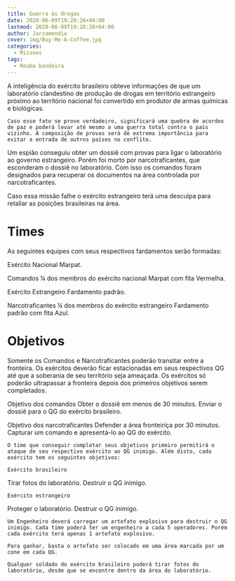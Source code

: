 ```yaml
---
title: Guerra às drogas
date: 2020-06-09T19:28:26+04:00
lastmod: 2020-06-09T19:28:26+04:00
author: Jarzamendia
cover: img/Buy-Me-A-Coffee.jpg
categories:
  - Missoes
tags:
  - Rouba bandeira
---
```


A inteligência do exército brasileiro obteve informações de que um laboratório clandestino de produção de drogas em território estrangeiro próximo ao território nacional foi convertido em produtor de armas químicas e biológicas. 

	Caso esse fato se prove verdadeiro, significará uma quebra de acordos de paz e poderá levar até mesmo a uma guerra total contra o país vizinho. A composição de provas será de extrema importância para evitar a entrada de outros países no conflito.

Um espião conseguiu obter um dossiê com provas para ligar o laboratório ao governo estrangeiro. Porém foi morto por narcotraficantes, que esconderam o dossiê no laboratório. Com isso os comandos foram designados para recuperar os documentos na área controlada por narcotraficantes.

Caso essa missão falhe o exército estrangeiro terá uma desculpa para retaliar as posições brasileiras na área.

# Times

As seguintes equipes com seus respectivos fardamentos serão formadas:

Exército Nacional
Marpat.

Comandos
¼ dos membros do exército nacional
Marpat com fita Vermelha.

Exército Estrangeiro
Fardamento padrão.

Narcotraficantes
¼ dos membros do exército estrangeiro
Fardamento padrão com fita Azul.

# Objetivos

Somente os Comandos e Narcotraficantes poderão transitar entre a fronteira.
Os exércitos deverão ficar estacionadas em seus respectivos QG até que a soberania de seu território seja ameaçada.
Os exércitos só poderão ultrapassar a fronteira depois dos primeiros objetivos serem completados.

Objetivo dos comandos
Obter o dossiê em menos de 30 minutos.
Enviar o dossiê para o QG do exército brasileiro.

Objetivo dos narcotraficantes
Defender a área fronteiriça por 30 minutos.
Capturar um comando e apresentá-lo ao QG do exército.

	O time que conseguir completar seus objetivos primeiro permitirá o ataque de seu respectivo exército ao QG inimigo. Além disto, cada exército tem os seguintes objetivos:

	Exército brasileiro
Tirar fotos do laboratório.
Destruir o QG inimigo.

	Exército estrangeiro
Proteger o laboratório.
Destruir o QG inimigo.

	Um Engenheiro deverá carregar um artefato explosivo para destruir o QG inimigo. Cada time poderá ter um engenheiro a cada 5 operadores. Porém cada exército terá apenas 1 artefato explosivo.

	Para ganhar, basta o artefato ser colocado em uma área marcada por um cone em cada QG.

	Qualquer soldado do exército brasileiro poderá tirar fotos do laboratório, desde que se encontre dentro da área do laboratório.
